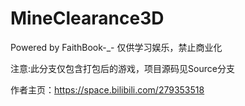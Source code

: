 # MineClearance3D
Powered by FaithBook-_-
仅供学习娱乐，禁止商业化

注意:此分支仅包含打包后的游戏，项目源码见Source分支

作者主页：https://space.bilibili.com/279353518

